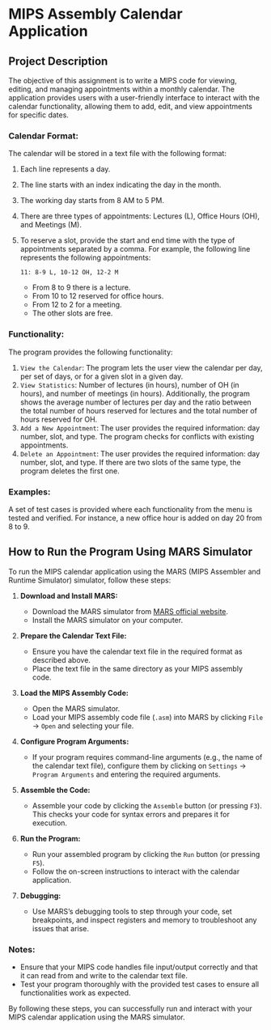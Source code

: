 # MIPS Assembly Calendar Application

## Project Description

The objective of this assignment is to write a MIPS code for viewing, editing, and managing appointments within a monthly calendar. The application provides users with a user-friendly interface to interact with the calendar functionality, allowing them to add, edit, and view appointments for specific dates.

### Calendar Format:

The calendar will be stored in a text file with the following format:
    
1. Each line represents a day.
2. The line starts with an index indicating the day in the month.
3. The working day starts from 8 AM to 5 PM.
4. There are three types of appointments: Lectures (L), Office Hours (OH), and Meetings (M).
5. To reserve a slot, provide the start and end time with the type of appointments separated by a comma. For example, the following line represents the following appointments:
          
   `11: 8-9 L, 10-12 OH, 12-2 M`
          
   - From 8 to 9 there is a lecture.
   - From 10 to 12 reserved for office hours.
   - From 12 to 2 for a meeting.
   - The other slots are free. 

### Functionality:

The program provides the following functionality: 
    
1. `View the Calendar`: The program lets the user view the calendar per day, per set of days, or for a given slot in a given day.
2. `View Statistics`: Number of lectures (in hours), number of OH (in hours), and number of meetings (in hours). Additionally, the program shows the average number of lectures per day and the ratio between the total number of hours reserved for lectures and the total number of hours reserved for OH.
3. `Add a New Appointment`: The user provides the required information: day number, slot, and type. The program checks for conflicts with existing appointments.
4. `Delete an Appointment`: The user provides the required information: day number, slot, and type. If there are two slots of the same type, the program deletes the first one.

### Examples:

A set of test cases is provided where each functionality from the menu is tested and verified. For instance, a new office hour is added on day 20 from 8 to 9.

## How to Run the Program Using MARS Simulator

To run the MIPS calendar application using the MARS (MIPS Assembler and Runtime Simulator) simulator, follow these steps:

1. **Download and Install MARS:**
   - Download the MARS simulator from [MARS official website](http://courses.missouristate.edu/kenvollmar/mars/).
   - Install the MARS simulator on your computer.

2. **Prepare the Calendar Text File:**
   - Ensure you have the calendar text file in the required format as described above.
   - Place the text file in the same directory as your MIPS assembly code.

3. **Load the MIPS Assembly Code:**
   - Open the MARS simulator.
   - Load your MIPS assembly code file (`.asm`) into MARS by clicking `File` -> `Open` and selecting your file.

4. **Configure Program Arguments:**
   - If your program requires command-line arguments (e.g., the name of the calendar text file), configure them by clicking on `Settings` -> `Program Arguments` and entering the required arguments.

5. **Assemble the Code:**
   - Assemble your code by clicking the `Assemble` button (or pressing `F3`). This checks your code for syntax errors and prepares it for execution.

6. **Run the Program:**
   - Run your assembled program by clicking the `Run` button (or pressing `F5`).
   - Follow the on-screen instructions to interact with the calendar application.

7. **Debugging:**
   - Use MARS’s debugging tools to step through your code, set breakpoints, and inspect registers and memory to troubleshoot any issues that arise.

### Notes:
- Ensure that your MIPS code handles file input/output correctly and that it can read from and write to the calendar text file.
- Test your program thoroughly with the provided test cases to ensure all functionalities work as expected.

By following these steps, you can successfully run and interact with your MIPS calendar application using the MARS simulator.
